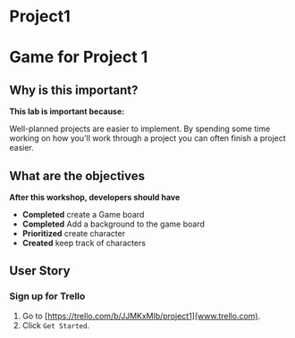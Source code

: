 # Project1

# Game for Project 1

<!--Second time 10:45, but didn't do tic-tac-toe priority and sizing yet, so added in right after opening -->
<!--WDI5 10:35 -->
<!--10:30 5 minutes -->

## Why is this important?

__This lab is important because:__

Well-planned projects are easier to implement. By spending some time working on how you'll work through a 
project you can often finish a project easier.

## What are the objectives 

__After this workshop, developers should have__ 

* **Completed** create a Game board
* **Completed** Add a background to the game board
* **Prioritized** create character
* **Created** keep track of characters

<!--10:47 -->
<!--Doing tic-tac-toe stories here -->
<!--10:58 after tic-tac-toe-->

<!--10:35 5 minutes -->
<!-- This is already done from last class, except for "make board public" -->
## User Story
### Sign up for Trello
1. Go to [https://trello.com/b/JJMKxMlb/project1](www.trello.com).
2. Click ``Get Started``.
